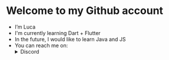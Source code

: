 # Welcome to my Github account 
- I’m Luca
- I'm currently learning Dart + Flutter
- In the future, I would like to learn Java and JS
- You can reach me on: <details> 
  <summary> Discord </summary>
   ._.xeno._.
</details>
